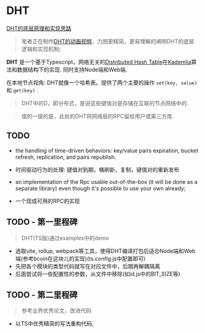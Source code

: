 # DHT

[DHT的底层原理和实现思路](./docs/dht.md)

> 笔者正在制作[DHT的动画视频]()，力图更精简，更易理解的阐明DHT的底层逻辑和实现机制;

**DHT** 是一个基于Typescript，网络无关的[Distributed Hash Table](http://en.wikipedia.org/wiki/Distributed_hash_table)在[Kademlia](http://en.wikipedia.org/wiki/Kademlia)算法和数据结构下的实现. 同时支持Node端和Web端.

在本地节点视角: DHT就像一个哈希表。提供了两个主要的操作 `set(key, value)` 和 `get(key)` .

> DHT中的D，即分布式，是说这些键值对是存储在互联的节点网络中的.

> 值的一提的是，此处的DHT将网络层的RPC留给用户或第三方库.

## TODO
- the handling of time-driven behaviors: key/value pairs expiration, bucket refresh, replication, and pairs republish.
- 时间驱动行为的处理: 键值对到期，桶刷新，复制，键值对的重新发布

- an implementation of the Rpc usable out-of-the-box (it will be done as a separate library) even though it's possible to use your own already;
- 一个现成可用的RPC的实现

## TODO - 第一里程碑
> DHT(TS版)通过examples中的demo

- 选取vite, rollup, webpack等工具，使得DHT编译打包后适合Node端和Web端(参考bcoin在这块儿的实现)(ts.config.js中配置即可)
- 先把各个模块的类型代码就写在对应文件中，后期再解耦隔离
- 后面尝试将一些配置性的参数，从文件中移除(如id.js中的BIT_SIZE等)

## TODO - 第二里程碑
> 参考业界优秀论文，改进代码

- 以TS中优秀精简的写法重构代码;